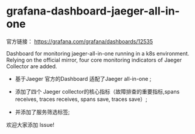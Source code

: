 # grafana-dashboard-jaeger-all-in-one

官方链接： https://grafana.com/grafana/dashboards/12535

Dashboard for monitoring jaeger-all-in-one running in a k8s environment. Relying on the official mirror, four core monitoring indicators of Jaeger Collector are added.

- 基于Jaeger 官方的Dashboard 适配了Jaeger all-in-one ;

- 添加了四个 Jaeger collector的核心指标（故障排查的重要指标,spans receives, traces receives, spans save, traces save）;

- 并添加了服务筛选标签;

欢迎大家添加 Issue!


